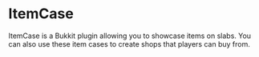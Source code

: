 ItemCase
========

ItemCase is a Bukkit plugin allowing you to showcase items on slabs. You can also use these item cases to create shops that
players can buy from.
